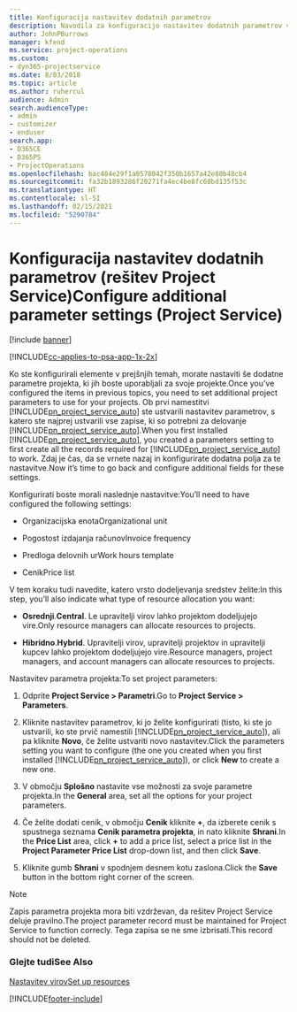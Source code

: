 ```yaml
---
title: Konfiguracija nastavitev dodatnih parametrov
description: Navodila za konfiguracijo nastavitev dodatnih parametrov v rešitvi Project Service
author: JohnPBurrows
manager: kfend
ms.service: project-operations
ms.custom:
- dyn365-projectservice
ms.date: 8/03/2018
ms.topic: article
ms.author: ruhercul
audience: Admin
search.audienceType:
- admin
- customizer
- enduser
search.app:
- D365CE
- D365PS
- ProjectOperations
ms.openlocfilehash: bac484e29f1a0578042f350b1657a42e80b48cb4
ms.sourcegitcommit: fa32b1893286f20271fa4ec4be8fc68bd135f53c
ms.translationtype: HT
ms.contentlocale: sl-SI
ms.lasthandoff: 02/15/2021
ms.locfileid: "5290784"
---
```

# <a name="configure-additional-parameter-settings-project-service"></a><span data-ttu-id="b87f8-103">Konfiguracija nastavitev dodatnih parametrov (rešitev Project Service)</span><span class="sxs-lookup"><span data-stu-id="b87f8-103">Configure additional parameter settings (Project Service)</span></span>

[!include [banner](../includes/psa-now-project-operations.md)]

[!INCLUDE[cc-applies-to-psa-app-1x-2x](../includes/cc-applies-to-psa-app-1x-2x.md)]

<span data-ttu-id="b87f8-104">Ko ste konfigurirali elemente v prejšnjih temah, morate nastaviti še dodatne parametre projekta, ki jih boste uporabljali za svoje projekte.</span><span class="sxs-lookup"><span data-stu-id="b87f8-104">Once you’ve configured the items in previous topics, you need to set additional project parameters to use for your projects.</span></span> <span data-ttu-id="b87f8-105">Ob prvi namestitvi [!INCLUDE[pn_project_service_auto](../includes/pn-project-service-auto.md)] ste ustvarili nastavitev parametrov, s katero ste najprej ustvarili vse zapise, ki so potrebni za delovanje [!INCLUDE[pn_project_service_auto](../includes/pn-project-service-auto.md)].</span><span class="sxs-lookup"><span data-stu-id="b87f8-105">When you first installed [!INCLUDE[pn_project_service_auto](../includes/pn-project-service-auto.md)], you created a parameters setting to first create all the records required for [!INCLUDE[pn_project_service_auto](../includes/pn-project-service-auto.md)] to work.</span></span> <span data-ttu-id="b87f8-106">Zdaj je čas, da se vrnete nazaj in konfigurirate dodatna polja za te nastavitve.</span><span class="sxs-lookup"><span data-stu-id="b87f8-106">Now it’s time to go back and configure additional fields for these settings.</span></span>  
  
 <span data-ttu-id="b87f8-107">Konfigurirati boste morali naslednje nastavitve:</span><span class="sxs-lookup"><span data-stu-id="b87f8-107">You’ll need to have configured the following settings:</span></span>  
  
-   <span data-ttu-id="b87f8-108">Organizacijska enota</span><span class="sxs-lookup"><span data-stu-id="b87f8-108">Organizational unit</span></span>  
  
-   <span data-ttu-id="b87f8-109">Pogostost izdajanja računov</span><span class="sxs-lookup"><span data-stu-id="b87f8-109">Invoice frequency</span></span>  
  
-   <span data-ttu-id="b87f8-110">Predloga delovnih ur</span><span class="sxs-lookup"><span data-stu-id="b87f8-110">Work hours template</span></span>  
  
-   <span data-ttu-id="b87f8-111">Cenik</span><span class="sxs-lookup"><span data-stu-id="b87f8-111">Price list</span></span>  
 
<span data-ttu-id="b87f8-112">V tem koraku tudi navedite, katero vrsto dodeljevanja sredstev želite:</span><span class="sxs-lookup"><span data-stu-id="b87f8-112">In this step, you’ll also indicate what type of resource allocation you want:</span></span>  
  
- <span data-ttu-id="b87f8-113">**Osrednji**.</span><span class="sxs-lookup"><span data-stu-id="b87f8-113">**Central**.</span></span> <span data-ttu-id="b87f8-114">Le upravitelji virov lahko projektom dodeljujejo vire.</span><span class="sxs-lookup"><span data-stu-id="b87f8-114">Only resource managers can allocate resources to projects.</span></span>  
  
- <span data-ttu-id="b87f8-115">**Hibridno**.</span><span class="sxs-lookup"><span data-stu-id="b87f8-115">**Hybrid**.</span></span> <span data-ttu-id="b87f8-116">Upravitelji virov, upravitelji projektov in upravitelji kupcev lahko projektom dodeljujejo vire.</span><span class="sxs-lookup"><span data-stu-id="b87f8-116">Resource managers, project managers, and account managers can allocate resources to projects.</span></span>  
  
 
<span data-ttu-id="b87f8-117">Nastavitev parametra projekta:</span><span class="sxs-lookup"><span data-stu-id="b87f8-117">To set project parameters:</span></span>  
  
1. <span data-ttu-id="b87f8-118">Odprite **Project Service > Parametri**.</span><span class="sxs-lookup"><span data-stu-id="b87f8-118">Go to **Project Service > Parameters**.</span></span>  
  
2. <span data-ttu-id="b87f8-119">Kliknite nastavitev parametrov, ki jo želite konfigurirati (tisto, ki ste jo ustvarili, ko ste prvič namestili [!INCLUDE[pn_project_service_auto](../includes/pn-project-service-auto.md)]), ali pa kliknite **Novo**, če želite ustvariti novo nastavitev.</span><span class="sxs-lookup"><span data-stu-id="b87f8-119">Click the parameters setting you want to configure (the one you created when you first installed [!INCLUDE[pn_project_service_auto](../includes/pn-project-service-auto.md)]), or click **New** to create a new one.</span></span>  
  
3. <span data-ttu-id="b87f8-120">V območju **Splošno** nastavite vse možnosti za svoje parametre projekta.</span><span class="sxs-lookup"><span data-stu-id="b87f8-120">In the **General** area, set all the options for your project parameters.</span></span>  
  
4. <span data-ttu-id="b87f8-121">Če želite dodati cenik, v območju **Cenik** kliknite **+**, da izberete cenik s spustnega seznama **Cenik parametra projekta**, in nato kliknite **Shrani**.</span><span class="sxs-lookup"><span data-stu-id="b87f8-121">In the **Price List** area, click **+** to add a price list, select a price list in the **Project Parameter Price List** drop-down list, and then click **Save**.</span></span>  
  
5. <span data-ttu-id="b87f8-122">Kliknite gumb **Shrani** v spodnjem desnem kotu zaslona.</span><span class="sxs-lookup"><span data-stu-id="b87f8-122">Click the **Save** button in the bottom right corner of the screen.</span></span>  

> [!NOTE]
> <span data-ttu-id="b87f8-123">Zapis parametra projekta mora biti vzdrževan, da rešitev Project Service deluje pravilno.</span><span class="sxs-lookup"><span data-stu-id="b87f8-123">The project parameter record must be maintained for Project Service to function correcly.</span></span> <span data-ttu-id="b87f8-124">Tega zapisa se ne sme izbrisati.</span><span class="sxs-lookup"><span data-stu-id="b87f8-124">This record should not be deleted.</span></span>

### <a name="see-also"></a><span data-ttu-id="b87f8-125">Glejte tudi</span><span class="sxs-lookup"><span data-stu-id="b87f8-125">See Also</span></span>  
 [<span data-ttu-id="b87f8-126">Nastavitev virov</span><span class="sxs-lookup"><span data-stu-id="b87f8-126">Set up resources</span></span>](../psa/set-up-resources.md)


[!INCLUDE[footer-include](../includes/footer-banner.md)]